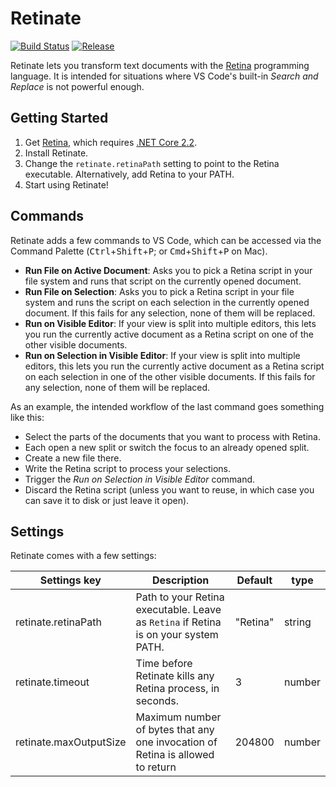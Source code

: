 # Retinate

[![Build Status](https://dev.azure.com/m-ender/Retinate/_apis/build/status/m-ender.vscode-retinate?branchName=master)](https://dev.azure.com/m-ender/Retinate/_build/latest?definitionId=1&branchName=master)
[![Release](https://img.shields.io/github/release/m-ender/vscode-retinate.svg)](https://github.com/m-ender/vscode-retinate/releases)

Retinate lets you transform text documents with the [Retina](https://github.com/m-ender/retina) programming language. It is intended for situations where VS Code's built-in *Search and Replace* is not powerful enough.

## Getting Started

1. Get [Retina](https://github.com/m-ender/retina), which requires [.NET Core 2.2](https://dotnet.microsoft.com/download/dotnet-core).
2. Install Retinate.
3. Change the `retinate.retinaPath` setting to point to the Retina executable. Alternatively, add Retina to your PATH.
4. Start using Retinate!

## Commands

Retinate adds a few commands to VS Code, which can be accessed via the Command Palette (<kbd>Ctrl</kbd>+<kbd>Shift</kbd>+<kbd>P</kbd>; or <kbd>Cmd</kbd>+<kbd>Shift</kbd>+<kbd>P</kbd> on Mac).

- **Run File on Active Document**: Asks you to pick a Retina script in your file system and runs that script on the currently opened document.
- **Run File on Selection**: Asks you to pick a Retina script in your file system and runs the script on each selection in the currently opened document. If this fails for any selection, none of them will be replaced.
- **Run on Visible Editor**: If your view is split into multiple editors, this lets you run the currently active document as a Retina script on one of the other visible documents.
- **Run on Selection in Visible Editor**: If your view is split into multiple editors, this lets you run the currently active document as a Retina script on each selection in one of the other visible documents. If this fails for any selection, none of them will be replaced.

As an example, the intended workflow of the last command goes something like this:

- Select the parts of the documents that you want to process with Retina.
- Each open a new split or switch the focus to an already opened split.
- Create a new file there.
- Write the Retina script to process your selections.
- Trigger the *Run on Selection in Visible Editor* command.
- Discard the Retina script (unless you want to reuse, in which case you can save it to disk or just leave it open).

## Settings

Retinate comes with a few settings:

| Settings key           | Description                                                                         | Default  | type   |
|------------------------|-------------------------------------------------------------------------------------|----------|--------|
| retinate.retinaPath    | Path to your Retina executable. Leave as `Retina` if Retina is on your system PATH. | "Retina" | string |
| retinate.timeout       | Time before Retinate kills any Retina process, in seconds.                          | 3        | number |
| retinate.maxOutputSize | Maximum number of bytes that any one invocation of Retina is allowed to return      | 204800   | number |
